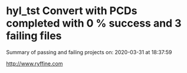 # hyl_tst Convert with PCDs completed with 0 % success and 3 failing files

Summary of passing and failing projects on: 2020-03-31 at 18:37:59

http://www.ryffine.com
